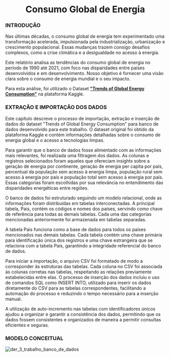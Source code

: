 <h1 align = "center">
  Consumo Global de Energia 
</h1>
 
### INTRODUÇÃO

Nas últimas décadas, o consumo global de energia tem experimentado uma transformação acelerada, impulsionada pela industrialização, urbanização e crescimento populacional. Essas mudanças trazem consigo desafios complexos, como a crise climática e a desigualdade no acesso à energia.
  
Este relatório analisa as tendências do consumo global de energia no período de 1990 até 2021, com foco nas disparidades entre países desenvolvidos e em desenvolvimento. Nosso objetivo é fornecer uma visão clara sobre o consumo de energia mundial e o seu impacto.  

Para esta análise, foi utilizado o Dataset [**"Trends of Global Energy Consumption"**](https://www.kaggle.com/code/abmsayem/trends-of-global-energy-consumption/input) na plataforma Kaggle.

### EXTRAÇÃO E IMPORTAÇÃO DOS DADOS

Este capítulo descreve o processo de importação, extração e inserção de dados do dataset "Trends of Global Energy Consumption" para banco de dados desenvolvido para este trabalho. O dataset original foi obtido da plataforma Kaggle e contém informações detalhadas sobre o consumo de energia global e o acesso a tecnologias limpas.

Para garantir que o banco de dados fosse alimentado com as informações mais relevantes, foi realizada uma filtragem dos dados. As colunas e registros selecionados foram aqueles que ofereciam insights sobre a geração de energia por continente, geração de energia per capita por país, percentual da população sem acesso à energia limpa, população rural sem acesso à energia por país e população total sem acesso à energia por país. Essas categorias foram escolhidas por sua relevância no entendimento das disparidades energéticas entre regiões.

O banco de dados foi estruturado seguindo um modelo relacional, onde as informações foram distribuídas em tabelas interconectadas. A principal tabela, Pais, contém os códigos e nomes dos países, servindo como chave de referência para todas as demais tabelas. Cada uma das categorias mencionadas anteriormente foi armazenada em tabelas separadas.

A tabela Pais funciona como a base de dados para todos os países mencionados nas demais tabelas. Cada tabela contém uma chave primária para identificação única dos registros e uma chave estrangeira que se relaciona com a tabela Pais, garantindo a integridade referencial do banco de dados.

Para iniciar a importação, o arquivo CSV foi formatado de modo a corresponder às estruturas das tabelas. Cada coluna no CSV foi associada às colunas corretas nas tabelas, respeitando as relações previamente estabelecidas entre elas. O processo de inserção dos dados incluiu o uso de comandos SQL como INSERT INTO, utilizado para inserir os dados diretamente do CSV para as tabelas correspondentes, facilitando a automação do processo e reduzindo o tempo necessário para a inserção manual.

A utilização de auto-incremento nas tabelas com identificadores únicos ajudou a organizar e garantir a consistência dos dados, permitindo que os dados fossem consistentes e organizados de maneira a permitir consultas eficientes e seguras. 

### MODELO CONCEITUAL

![der_3_trabalho_banco_de_dados](https://github.com/user-attachments/assets/3ca69c3f-35bb-47e5-88f5-c459b2ec637a)
